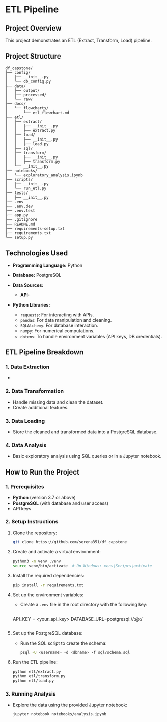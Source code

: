 # **ETL Pipeline**

## **Project Overview**

This project demonstrates an ETL (Extract, Transform, Load) pipeline.

## **Project Structure**
```
df_capstone/
├── config/
│   ├── __init__.py
│   └── db_config.py
├── data/
│   ├── output/
│   ├── processed/
│   └── raw/
├── docs/
│   └── flowcharts/
│       └── etl_flowchart.md
├── etl/
│   ├── extract/
│   │   ├── __init__.py
│   │   ├── extract.py
│   ├── load/
│   │   ├── __init__.py
│   │   ├── load.py
│   ├── sql/
│   ├── transform/
│   │   ├── __init__.py
│   │   ├── transform.py
│   └── __init__.py
├── notebooks/
│   └── exploratory_analysis.ipynb
├── scripts/
│   ├── __init__.py
│   └── run_etl.py
├── tests/
│   ├── __init__.py
├── .env
├── .env.dev
├── .env.test
├── app.py
├── .gitignore
├── README.md
├── requirements-setup.txt
├── requirements.txt
└── setup.py
```

## **Technologies Used**
- **Programming Language:** Python
- **Database:** PostgreSQL
- **Data Sources:**
  - **API:**

- **Python Libraries:**
  - `requests`: For interacting with APIs.
  - `pandas`: For data manipulation and cleaning.
  - `SQLAlchemy`: For database interaction.
  - `numpy`: For numerical computations.
  - `dotenv`: To handle environment variables (API keys, DB credentials).

## **ETL Pipeline Breakdown**

### **1. Data Extraction**
- 
  
### **2. Data Transformation**
- Handle missing data and clean the dataset.
- Create additional features.

### **3. Data Loading**
- Store the cleaned and transformed data into a PostgreSQL database.

### **4. Data Analysis**
- Basic exploratory analysis using SQL queries or in a Jupyter notebook.

## **How to Run the Project**

### **1. Prerequisites**
- **Python** (version 3.7 or above)
- **PostgreSQL** (with database and user access)
- API keys

### **2. Setup Instructions**

1. Clone the repository:
   ```bash
   git clone https://github.com/serena351/df_capstone
   ```

2. Create and activate a virtual environment:
   ```bash
   python3 -m venv .venv
   source venv/bin/activate  # On Windows: venv\Scripts\activate
   ```

3. Install the required dependencies:
   ```bash
   pip install -r requirements.txt
   ```

4. Set up the environment variables:
   - Create a `.env` file in the root directory with the following key:
     ```
    API_KEY = <your_api_key>
    DATABASE_URL=postgresql://<username>:<password>@<host>:<port>/<dbname>
     ```

5. Set up the PostgreSQL database:
   - Run the SQL script to create the schema:
     ```bash
     psql -U <username> -d <dbname> -f sql/schema.sql
     ```

6. Run the ETL pipeline:
   ```bash
   python etl/extract.py
   python etl/transform.py
   python etl/load.py
   ```

### **3. Running Analysis**
- Explore the data using the provided Jupyter notebook:
  ```bash
  jupyter notebook notebooks/analysis.ipynb
  ```
